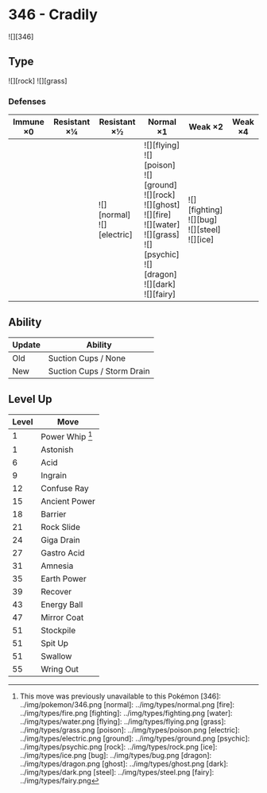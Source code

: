 # 346 - Cradily
![][346]

## Type

![][rock]  ![][grass]

### Defenses

Immune ×0 | Resistant ×¼ | Resistant ×½                      | Normal ×1                                                                                                                                                                              | Weak ×2                                                    | Weak ×4 | 
---       | ---          | ---                               | ---                                                                                                                                                                                    | ---                                                        | ---     | 
          |              | ![][normal]<br> ![][electric]<br> | ![][flying]<br> ![][poison]<br> ![][ground]<br> ![][rock]<br> ![][ghost]<br> ![][fire]<br> ![][water]<br> ![][grass]<br> ![][psychic]<br> ![][dragon]<br> ![][dark]<br> ![][fairy]<br> | ![][fighting]<br> ![][bug]<br> ![][steel]<br> ![][ice]<br> |         | 

## Ability

Update | Ability                    | 
---    | ---                        | 
Old    | Suction Cups / None        | 
New    | Suction Cups / Storm Drain | 

## Level Up

Level | Move            | 
---   | ---             | 
1     | Power Whip [^1] | 
1     | Astonish        | 
6     | Acid            | 
9     | Ingrain         | 
12    | Confuse Ray     | 
15    | Ancient Power   | 
18    | Barrier         | 
21    | Rock Slide      | 
24    | Giga Drain      | 
27    | Gastro Acid     | 
31    | Amnesia         | 
35    | Earth Power     | 
39    | Recover         | 
43    | Energy Ball     | 
47    | Mirror Coat     | 
51    | Stockpile       | 
51    | Spit Up         | 
51    | Swallow         | 
55    | Wring Out       | 

[^1]: This move was previously unavailable to this Pokémon
[346]: ../img/pokemon/346.png
[normal]: ../img/types/normal.png
[fire]: ../img/types/fire.png
[fighting]: ../img/types/fighting.png
[water]: ../img/types/water.png
[flying]: ../img/types/flying.png
[grass]: ../img/types/grass.png
[poison]: ../img/types/poison.png
[electric]: ../img/types/electric.png
[ground]: ../img/types/ground.png
[psychic]: ../img/types/psychic.png
[rock]: ../img/types/rock.png
[ice]: ../img/types/ice.png
[bug]: ../img/types/bug.png
[dragon]: ../img/types/dragon.png
[ghost]: ../img/types/ghost.png
[dark]: ../img/types/dark.png
[steel]: ../img/types/steel.png
[fairy]: ../img/types/fairy.png
